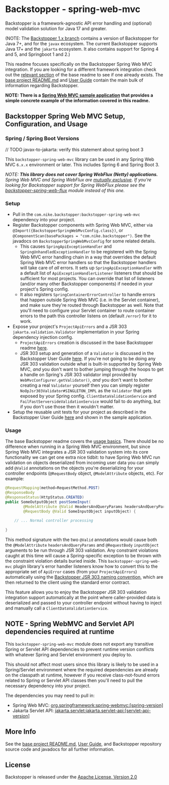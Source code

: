 # Backstopper - spring-web-mvc

Backstopper is a framework-agnostic API error handling and (optional) model validation solution for Java 17 and greater.

(NOTE: The [Backstopper 1.x branch](https://github.com/Nike-Inc/backstopper/tree/v1.x) contains a version of
Backstopper for Java 7+, and for the `javax` ecosystem. The current Backstopper supports Java 17+ and the `jakarta`
ecosystem. It also contains support for Spring 4 and 5, and Springboot 1 and 2.)

This readme focuses specifically on the Backstopper Spring Web MVC integration. If you are looking for a different
framework integration check out the [relevant section](../README.md#framework_modules) of the base readme to see if one
already exists. The [base project README.md](../README.md) and [User Guide](../USER_GUIDE.md) contain the main bulk of
information regarding Backstopper.

**NOTE: There is a [Spring Web MVC sample application](../samples/sample-spring-web-mvc/) that provides a simple
concrete example of the information covered in this readme.**

## Backstopper Spring Web MVC Setup, Configuration, and Usage

### Spring / Spring Boot Versions

// TODO javax-to-jakarta: verify this statement about spring boot 3

This `backstopper-spring-web-mvc` library can be used in any Spring Web MVC `6.x.x` environment or later. This includes
Spring 6 and Spring Boot 3.

_NOTE: **This library does not cover Spring WebFlux (Netty) applications.** Spring Web MVC and Spring WebFlux are
[mutually exclusive](https://stackoverflow.com/questions/53883037/can-i-use-springmvc-and-webflux-together). If you're
looking for Backstopper support for Spring WebFlux please see the
[backstopper-spring-web-flux](../backstopper-spring-web-flux) module instead of this one._

### Setup

* Pull in the `com.nike.backstopper:backstopper-spring-web-mvc` dependency into your project.
* Register Backstopper components with Spring Web MVC, either via `@Import({BackstopperSpringWebMvcConfig.class})`, or
  `@ComponentScan(basePackages = "com.nike.backstopper")`. See the javadocs on `BackstopperSpringWebMvcConfig` for some
  related details.
    * This causes `SpringApiExceptionHandler` and `SpringUnhandledExceptionHandler` to be registered with the Spring
      Web MVC error handling chain in a way that overrides the default Spring Web MVC error handlers so that the
      Backstopper handlers will take care of *all* errors. It sets up `SpringApiExceptionHandler` with a default list
      of `ApiExceptionHandlerListener` listeners that should be sufficient for most projects. You can override that list
      of listeners (and/or many other Backstopper components) if needed in your project's Spring config.
    * It also registers `SpringContainerErrorController` to handle errors that happen outside Spring
      Web MVC (i.e. in the Servlet container), and make sure they're routed through Backstopper as well. Note that
      you'll need to configure your Servlet container to route container errors to the path this controller listens on
      (default `/error`) for it to work.
* Expose your project's `ProjectApiErrors` and a JSR 303 `jakarta.validation.Validator` implementation in your Spring
  dependency injection config.
    * `ProjectApiErrors` creation is discussed in the base Backstopper
      readme [here](../README.md#quickstart_usage_project_api_errors).
    * JSR 303 setup and generation of a `Validator` is discussed in the Backstopper User
      Guide [here](../USER_GUIDE.md#jsr_303_basic_setup). If you're not going to be doing any JSR 303 validation outside
      what is built-in supported by Spring Web MVC, *and* you don't want to bother jumping through the hoops to get a
      handle on Spring's JSR 303 validator impl provided by `WebMvcConfigurer.getValidator()`, *and* you don't want to
      bother creating a real `Validator` yourself then you can simply register `NoOpJsr303Validator#SINGLETON_IMPL` as
      the `Validator` that gets exposed by your Spring config. `ClientDataValidationService` and
      `FailFastServersideValidationService` would fail to do anything, but if you don't use those then it wouldn't
      matter.
* Setup the reusable unit tests for your project as described in the Backstopper User
  Guide [here](../USER_GUIDE.md#reusable_tests) and shown in the sample application.

### Usage

The base Backstopper readme covers the [usage basics](../README.md#quickstart_usage). There should be no difference when
running in a Spring Web MVC environment, but since Spring Web MVC integrates a JSR 303 validation system into its core
functionality we can get one extra nice tidbit: to have Spring Web MVC run validation on objects deserialized from
incoming user data you can simply add `@Valid` annotations on the objects you're deserializing for your controller
endpoints (`@RequestBody` object, `@ModelAttribute` objects, etc). For example:

``` java
@RequestMapping(method=RequestMethod.POST)
@ResponseBody
@ResponseStatus(HttpStatus.CREATED)
public SomeOutputObject postSomeInput(
        @ModelAttribute @Valid HeadersAndQueryParams headersAndQueryParams,
        @RequestBody @Valid SomeInputObject inputObject) {
    
    // ... Normal controller processing
    
}
```    

This method signature with the two `@Valid` annotations would cause both the `@ModelAttribute` `headersAndQueryParams`
and `@RequestBody` `inputObject` arguments to be run through JSR 303 validation. Any constraint violations caught at
this time will cause a Spring-specific exception to be thrown with the constraint violation details buried inside. This
`backstopper-spring-web-mvc` plugin library's error handler listeners know how to convert this to the appropriate set of
`ApiError` cases (from your `ProjectApiErrors`) automatically using
the [Backstopper JSR 303 naming convention](../USER_GUIDE.md#jsr303_conventions), which are then returned to the client
using the standard error contract.

This feature allows you to enjoy the Backstopper JSR 303 validation integration support automatically at the point where
caller-provided data is deserialized and passed to your controller endpoint without having to inject and manually call a
`ClientDataValidationService`.

## NOTE - Spring WebMVC and Servlet API dependencies required at runtime

This `backstopper-spring-web-mvc` module does not export any transitive Spring or Servlet API dependencies to prevent
runtime version conflicts with whatever Spring and Servlet environment you deploy to.

This should not affect most users since this library is likely to be used in a Spring/Servlet environment where the
required dependencies are already on the classpath at runtime, however if you receive class-not-found errors related to
Spring or Servlet API classes then you'll need to pull the necessary dependency into your project.

The dependencies you may need to pull in:

* Spring Web MVC: 
  [org.springframework:spring-webmvc:\[spring-version\]](https://search.maven.org/search?q=g:org.springframework%20AND%20a:spring-webmvc)
* Jakarta Servlet API:
  [jakarta.servlet:jakarta.servlet-api:\[servlet-api-version\]](https://search.maven.org/search?q=g:jakarta.servlet%20AND%20a:jakarta.servlet-api)

## More Info

See the [base project README.md](../README.md), [User Guide](../USER_GUIDE.md), and Backstopper repository source code
and javadocs for all further information.

## License

Backstopper is released under the [Apache License, Version 2.0](http://www.apache.org/licenses/LICENSE-2.0)
